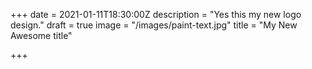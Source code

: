 +++
date = 2021-01-11T18:30:00Z
description = "Yes this my new logo design."
draft = true
image = "/images/paint-text.jpg"
title = "My New Awesome title"

+++
